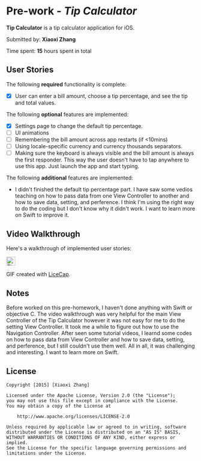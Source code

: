 # Pre-work - *Tip Calculator*

**Tip Calculator** is a tip calculator application for iOS.

Submitted by: **Xiaoxi Zhang**

Time spent: **15** hours spent in total

## User Stories

The following **required** functionality is complete:
* [x] User can enter a bill amount, choose a tip percentage, and see the tip and total values.

The following **optional** features are implemented:
* [x] Settings page to change the default tip percentage.
* [ ] UI animations
* [ ] Remembering the bill amount across app restarts (if <10mins)
* [ ] Using locale-specific currency and currency thousands separators.
* [ ] Making sure the keyboard is always visible and the bill amount is always the first responder. This way the user doesn't have to tap anywhere to use this app. Just launch the app and start typing.

The following **additional** features are implemented:

- I didn't finished the default tip percentage part. I have saw some vedios teaching on how to pass data from one View Controller to another and how to save data, setting, and perference. I think I'm using the right way to do the coding but I don't know why it didn't work. I want to learn more on Swift to improve it.

## Video Walkthrough 

Here's a walkthrough of implemented user stories:

<img src='http://i.imgur.com/qzz6PbJ.gif?1' title='Practice Homework' width='24.39MB' alt='Tip_calculator' />

GIF created with [LiceCap](http://www.cockos.com/licecap/).

## Notes

Before worked on this pre-homework, I haven't done anything with Swift or objective C. The video walkthrough was very helpful for the main View Controller of the Tip Calculator however it was not easy for me to do the setting View Controller. It took me a while to figure out how to use the Navigation Controller. After seen some tutorial videos, I learnd some codes on how to pass data from View Controller and how to save data, setting, and perference, but I still couldn't use them well.
All in all, it was challenging and interesting. I want to learn more on Swift.

## License

    Copyright [2015] [Xiaoxi Zhang]

    Licensed under the Apache License, Version 2.0 (the "License");
    you may not use this file except in compliance with the License.
    You may obtain a copy of the License at

        http://www.apache.org/licenses/LICENSE-2.0

    Unless required by applicable law or agreed to in writing, software
    distributed under the License is distributed on an "AS IS" BASIS,
    WITHOUT WARRANTIES OR CONDITIONS OF ANY KIND, either express or implied.
    See the License for the specific language governing permissions and
    limitations under the License.
